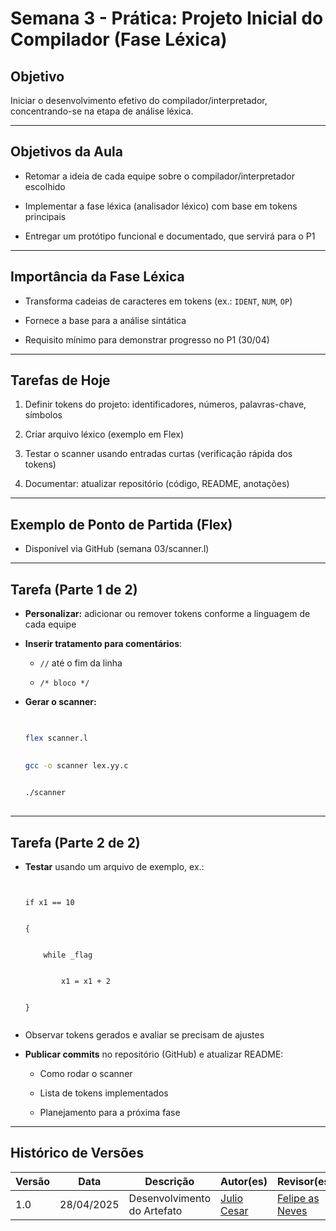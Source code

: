 # Semana 3 - Prática: Projeto Inicial do Compilador (Fase Léxica)
 


 

## Objetivo
 


 

Iniciar o desenvolvimento efetivo do compilador/interpretador, concentrando-se na etapa de análise léxica.
 


 

---
 


 

## Objetivos da Aula
 


 

- Retomar a ideia de cada equipe sobre o compilador/interpretador escolhido
 

- Implementar a fase léxica (analisador léxico) com base em tokens principais
 

- Entregar um protótipo funcional e documentado, que servirá para o P1
 


 

---
 


 

## Importância da Fase Léxica
 


 

- Transforma cadeias de caracteres em tokens (ex.: `IDENT`, `NUM`, `OP`)
 

- Fornece a base para a análise sintática
 

- Requisito mínimo para demonstrar progresso no P1 (30/04)
 


 

---
 


 

## Tarefas de Hoje
 


 

1. Definir tokens do projeto: identificadores, números, palavras-chave, símbolos
 

2. Criar arquivo léxico (exemplo em Flex)
 

3. Testar o scanner usando entradas curtas (verificação rápida dos tokens)
 

4. Documentar: atualizar repositório (código, README, anotações)
 


 

---
 


 

## Exemplo de Ponto de Partida (Flex)
 


 

- Disponível via GitHub (semana 03/scanner.l)
 


 

---
 


 

## Tarefa (Parte 1 de 2)
 


 

- **Personalizar:** adicionar ou remover tokens conforme a linguagem de cada equipe
 

- **Inserir tratamento para comentários**:
 

  - `//` até o fim da linha
 

  - `/* bloco */`
 

- **Gerar o scanner:**
 

  ```bash
 

  flex scanner.l
 

  gcc -o scanner lex.yy.c
 

  ./scanner
 

  ```
 


 

---
 


 

## Tarefa (Parte 2 de 2)
 


 

- **Testar** usando um arquivo de exemplo, ex.:
 


 

  ```text
 

  if x1 == 10
 

  {
 

      while _flag
 

          x1 = x1 + 2
 

  }
 

  ```
 


 

- Observar tokens gerados e avaliar se precisam de ajustes
 

- **Publicar commits** no repositório (GitHub) e atualizar README:
 

  - Como rodar o scanner
 

  - Lista de tokens implementados
 

  - Planejamento para a próxima fase
 


 
---

## Histórico de Versões

| Versão | Data       | Descrição                           | Autor(es) | Revisor(es) |
|--------|------------|-------------------------------------|-----------|-------------|
| 1.0    | 28/04/2025 | Desenvolvimento do Artefato         | [Julio Cesar](https://github.com/Julio1099) | [Felipe as Neves](https://github.com/FelipeFreire-gf) |